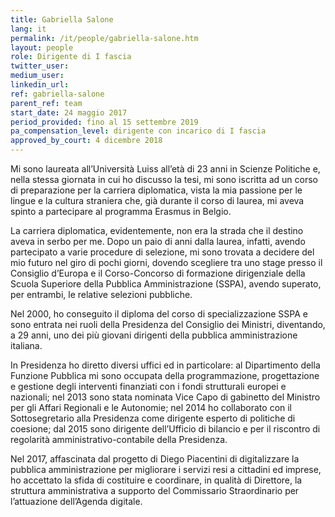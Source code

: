 ```yaml
---
title: Gabriella Salone
lang: it
permalink: /it/people/gabriella-salone.htm 
layout: people
role: Dirigente di I fascia
twitter_user: 
medium_user: 
linkedin_url:
ref: gabriella-salone
parent_ref: team
start_date: 24 maggio 2017
period_provided: fino al 15 settembre 2019
pa_compensation_level: dirigente con incarico di I fascia 
approved_by_court: 4 dicembre 2018
---
```

Mi sono laureata all’Università Luiss all’età di 23 anni in Scienze Politiche e, nella stessa giornata in cui ho discusso la tesi, mi sono iscritta ad un corso di preparazione per la carriera diplomatica, vista la mia passione per le lingue e la cultura straniera che, già durante il corso di laurea, mi aveva spinto a partecipare al programma Erasmus in Belgio.

La carriera diplomatica, evidentemente, non era la strada che il destino aveva in serbo per me. Dopo un paio di anni dalla laurea, infatti, avendo partecipato a varie procedure di selezione, mi sono trovata a decidere del mio futuro nel giro di pochi giorni, dovendo scegliere tra uno stage presso il Consiglio d’Europa e il Corso-Concorso di formazione dirigenziale della Scuola Superiore della Pubblica Amministrazione (SSPA), avendo superato, per entrambi, le relative selezioni pubbliche.

Nel 2000, ho conseguito il diploma del corso di specializzazione SSPA e sono entrata nei ruoli della Presidenza del Consiglio dei Ministri, diventando, a 29 anni, uno dei più giovani dirigenti della pubblica amministrazione italiana.

In Presidenza ho diretto diversi uffici ed in particolare: al Dipartimento della Funzione Pubblica mi sono occupata della programmazione, progettazione e gestione degli interventi finanziati con i fondi strutturali europei e nazionali; nel 2013 sono stata nominata Vice Capo di gabinetto del Ministro per gli Affari Regionali e le Autonomie; nel 2014 ho collaborato con il  Sottosegretario alla Presidenza come dirigente esperto di politiche di coesione; dal 2015 sono dirigente dell’Ufficio di bilancio e per il riscontro di regolarità amministrativo-contabile della Presidenza.

Nel 2017, affascinata dal progetto di Diego Piacentini di digitalizzare la pubblica amministrazione per migliorare i servizi resi a cittadini ed imprese, ho accettato la sfida di costituire e coordinare, in qualità di Direttore, la  struttura amministrativa a supporto del Commissario Straordinario per l’attuazione dell’Agenda digitale.

